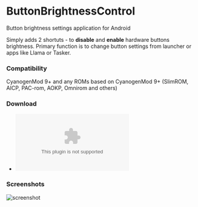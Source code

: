 # ButtonBrightnessControl
Button brightness settings application for Android

Simply adds 2 shortuts - to **disable** and **enable** hardware buttons brightness.
Primary function is to change button settings from launcher or apps like Llama or Tasker.

### Compatibility

CyanogenMod 9+ and any ROMs based on CyanogenMod 9+ (SlimROM, AICP, PAC-rom, AOKP, Omnirom and others)

### Download
* ![APK (380 KB)](https://github.com/spixy/ButtonBrightnessControl/releases/download/1.3/ButtonBrightnessControl.apk)

### Screenshots
![screenshot](https://cloud.githubusercontent.com/assets/4542110/8529997/9b868af2-241e-11e5-9155-f46a8b53b3a4.jpg)
